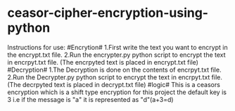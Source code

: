 # ceasor-cipher-encryption-using-python
Instructions for  use:  #Encrytion# 
1.First write the text you want to encrypt in the encrypt.txt file. 
2.Run the encrypter.py python script to encrypt the text in encrpyt.txt file. (The encrpyted text is placed in encrypt.txt file) 
#Decryption# 
1.The Decryption is done on the contents of encrpyt.txt file. 
2.Run the Decrypter.py python script to encrypt the text in encrpyt.txt file. (The decrpyted text is placed in decrypt.txt file) 
#logic#
This is a ceasors encryption which is a shift type encryption for this project the default key is 3 
i.e if the message is "a" it is represented as "d"(a+3=d)
